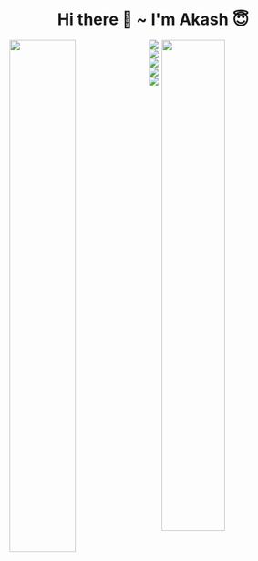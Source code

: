 <h1 align="center">Hi there 👋 ~ I'm Akash 😇</h1>

<img align="left" width="48%" src="https://github-readme-stats.vercel.app/api?username=akashkmt&show_icons=true&theme=dark" />
<img align="right" width="47%" src="https://github-readme-stats.vercel.app/api/top-langs/?username=akashkmt&layout=compact" />

<div>
<img src="https://img.shields.io/badge/html5-%23E34F26.svg?style=for-the-badge&logo=html5&logoColor=white" />
<img src="https://img.shields.io/badge/css3-%231572B6.svg?style=for-the-badge&logo=css3&logoColor=white" />
<img src="https://img.shields.io/badge/javascript-%23323330.svg?style=for-the-badge&logo=javascript&logoColor=%23F7DF1E" />
<img src="https://img.shields.io/badge/react-%2320232a.svg?style=for-the-badge&logo=react&logoColor=%2361DAFB" />
<img src="https://img.shields.io/badge/redux-%23593d88.svg?style=for-the-badge&logo=redux&logoColor=white" />
</div>

